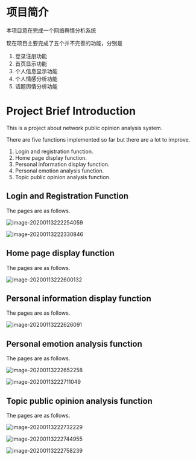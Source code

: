 # 项目简介

本项目意在完成一个网络舆情分析系统

现在项目主要完成了五个并不完善的功能，分别是

1. 登录注册功能
2. 首页显示功能
3. 个人信息显示功能
4. 个人情感分析功能
5. 话题舆情分析功能



# Project Brief Introduction

This is a project about network public opinion analysis system.

There are five functions implemented so far but there are a lot to improve.

1. Login and registration function.
2. Home page display function.
3. Personal information display function.
4. Personal emotion analysis function.
5. Topic public opinion analysis function. 

## Login and Registration Function

The pages are as follows.

![image-20200113222254059](C:\Users\dell\AppData\Roaming\Typora\typora-user-images\image-20200113222254059.png)

![image-20200113222330846](C:\Users\dell\AppData\Roaming\Typora\typora-user-images\image-20200113222330846.png)

## Home page display function

The pages are as follows.

![image-20200113222600132](C:\Users\dell\AppData\Roaming\Typora\typora-user-images\image-20200113222600132.png)

## Personal information display function

The pages are as follows.

![image-20200113222626091](C:\Users\dell\AppData\Roaming\Typora\typora-user-images\image-20200113222626091.png)

## Personal emotion analysis function

The pages are as follows.

![image-20200113222652258](C:\Users\dell\AppData\Roaming\Typora\typora-user-images\image-20200113222652258.png)

![image-20200113222711049](C:\Users\dell\AppData\Roaming\Typora\typora-user-images\image-20200113222711049.png)

## Topic public opinion analysis function

The pages are as follows.

![image-20200113222732229](C:\Users\dell\AppData\Roaming\Typora\typora-user-images\image-20200113222732229.png)

![image-20200113222744955](C:\Users\dell\AppData\Roaming\Typora\typora-user-images\image-20200113222744955.png)

![image-20200113222758239](C:\Users\dell\AppData\Roaming\Typora\typora-user-images\image-20200113222758239.png)









